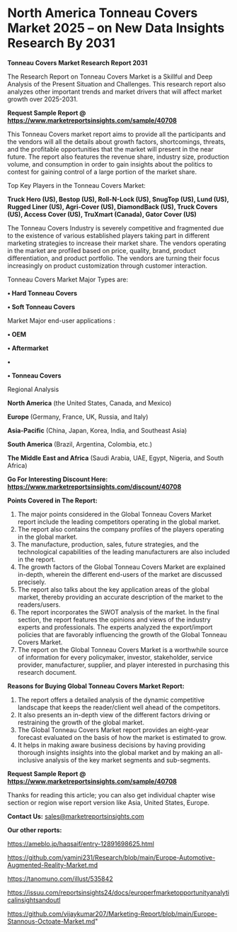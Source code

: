 # North America Tonneau Covers Market 2025 – on New Data Insights Research By 2031

<strong>Tonneau Covers Market Research Report 2031</strong>

The Research Report on Tonneau Covers Market is a Skillful and Deep Analysis of the Present Situation and Challenges. This research report also analyzes other important trends and market drivers that will affect market growth over 2025-2031.

<strong>Request Sample Report @ <a href=https://www.marketreportsinsights.com/sample/40708>https://www.marketreportsinsights.com/sample/40708</a></strong>

This Tonneau Covers market report aims to provide all the participants and the vendors will all the details about growth factors, shortcomings, threats, and the profitable opportunities that the market will present in the near future. The report also features the revenue share, industry size, production volume, and consumption in order to gain insights about the politics to contest for gaining control of a large portion of the market share.

Top Key Players in the Tonneau Covers Market:

<strong>Truck Hero (US), Bestop (US), Roll-N-Lock (US), SnugTop (US), Lund (US), Rugged Liner (US), Agri-Cover (US), DiamondBack (US), Truck Covers (US), Access Cover (US), TruXmart (Canada), Gator Cover (US)</strong>

The Tonneau Covers Industry is severely competitive and fragmented due to the existence of various established players taking part in different marketing strategies to increase their market share. The vendors operating in the market are profiled based on price, quality, brand, product differentiation, and product portfolio. The vendors are turning their focus increasingly on product customization through customer interaction.

Tonneau Covers Market Major Types are:

<strong>•  Hard Tonneau Covers

•  Soft Tonneau Covers</strong>

Market Major end-user applications :

<strong>•  OEM

•  Aftermarket

•  

•  Tonneau Covers</strong>

Regional Analysis

</u><strong><b>North America</b></strong> (the United States, Canada, and Mexico)

<strong><b>Europe </b></strong>(Germany, France, UK, Russia, and Italy)

<strong><b>Asia-Pacific</b></strong> (China, Japan, Korea, India, and Southeast Asia)

<strong><b>South America</b></strong> (Brazil, Argentina, Colombia, etc.)

<strong><b>The Middle East and Africa</b></strong> (Saudi Arabia, UAE, Egypt, Nigeria, and South Africa)

<strong>Go For Interesting Discount Here: <a href=https://www.marketreportsinsights.com/discount/40708>https://www.marketreportsinsights.com/discount/40708</a></strong>

<strong>Points Covered in The Report:</strong>
<ol>
  <li>The major points considered in the Global Tonneau Covers Market report include the leading competitors operating in the global market.</li>
  <li>The report also contains the company profiles of the players operating in the global market.</li>
  <li>The manufacture, production, sales, future strategies, and the technological capabilities of the leading manufacturers are also included in the report.</li>
  <li>The growth factors of the Global Tonneau Covers Market are explained in-depth, wherein the different end-users of the market are discussed precisely.</li>
  <li>The report also talks about the key application areas of the global market, thereby providing an accurate description of the market to the readers/users.</li>
  <li>The report incorporates the SWOT analysis of the market. In the final section, the report features the opinions and views of the industry experts and professionals. The experts analyzed the export/import policies that are favorably influencing the growth of the Global Tonneau Covers Market.</li>
  <li>The report on the Global Tonneau Covers Market is a worthwhile source of information for every policymaker, investor, stakeholder, service provider, manufacturer, supplier, and player interested in purchasing this research document.</li>
</ol>
<strong>Reasons for Buying Global Tonneau Covers Market Report:</strong>

<ol>
  <li>The report offers a detailed analysis of the dynamic competitive landscape that keeps the reader/client well ahead of the competitors.</li>
  <li>It also presents an in-depth view of the different factors driving or restraining the growth of the global market.</li>
  <li>The Global Tonneau Covers Market report provides an eight-year forecast evaluated on the basis of how the market is estimated to grow.</li>
  <li>It helps in making aware business decisions by having providing thorough insights insights into the global market and by making an all-inclusive analysis of the key market segments and sub-segments.</li>
</ol>
<strong>Request Sample Report @ <a href=https://www.marketreportsinsights.com/sample/40708>https://www.marketreportsinsights.com/sample/40708</a></strong>


Thanks for reading this article; you can also get individual chapter wise section or region wise report version like Asia, United States, Europe.

<strong>Contact Us:</strong>
sales@marketreportsinsights.com

<strong>Our other reports:</strong>

<a href=https://ameblo.jp/haqsaif/entry-12891698625.html>https://ameblo.jp/haqsaif/entry-12891698625.html</a>

<a href=https://github.com/yamini231/Research/blob/main/Europe-Automotive-Augmented-Reality-Market.md>https://github.com/yamini231/Research/blob/main/Europe-Automotive-Augmented-Reality-Market.md</a>

<a href=https://tanomuno.com/illust/535842>https://tanomuno.com/illust/535842</a>

<a href=https://issuu.com/reportsinsights24/docs/europerfmarketopportunityanalyticalinsightsandoutl>https://issuu.com/reportsinsights24/docs/europerfmarketopportunityanalyticalinsightsandoutl</a>

<a href=https://github.com/vijaykumar207/Marketing-Report/blob/main/Europe-Stannous-Octoate-Market.md>https://github.com/vijaykumar207/Marketing-Report/blob/main/Europe-Stannous-Octoate-Market.md</a>"
